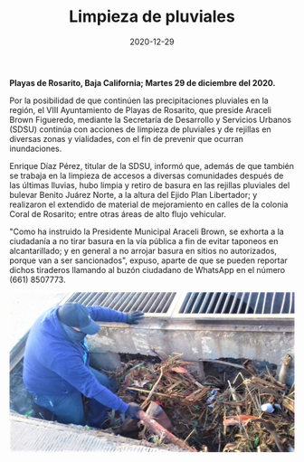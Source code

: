 ﻿---
layout: blog
title:  "Limpieza de pluviales"
date:   2020-12-29
categories: rosarito
permalink: /:categories/:title:output_ext
image: /img/cnr/2020-12-29-limpieza-de-pluviales.jpeg
alt: "Limpieza de pluviales"
autor: 
---


**Playas de Rosarito, Baja California; Martes 29 de diciembre del 2020.**


Por la posibilidad de que continúen las precipitaciones pluviales en la región, el VIII Ayuntamiento de Playas de Rosarito, que preside Araceli Brown Figueredo, mediante la Secretaría de Desarrollo y Servicios Urbanos (SDSU) continúa con acciones de limpieza de pluviales y de rejillas en diversas zonas y vialidades, con el fin de prevenir que ocurran inundaciones.


Enrique Díaz Pérez, titular de la SDSU, informó que, además de que también se trabaja en la limpieza de accesos a diversas comunidades después de las últimas lluvias, hubo limpia y retiro de basura en las rejillas pluviales del bulevar Benito Juárez Norte, a la altura del Ejido Plan Libertador; y realizaron el extendido de material de mejoramiento en calles de la colonia Coral de Rosarito; entre otras áreas de alto flujo vehicular.


"Como ha instruido la Presidente Municipal Araceli Brown, se exhorta a la ciudadanía a no tirar basura en la vía pública a fin de evitar taponeos en alcantarillado; y en general a no arrojar basura en sitios no autorizados, porque van a ser sancionados", expuso, aparte de que se pueden reportar dichos tiraderos llamando al buzón ciudadano de WhatsApp en el número (661) 8507773.

<div id="carouselExampleSlidesOnly" class="carousel slide" data-ride="carousel">
  <div class="carousel-inner">
    <div class="carousel-item active">
       <img class="d-block w-100" src="/img/cnr/2020-12-29-limpieza-de-pluviales.jpeg" loading="lazy"  alt="Limpieza de pluviales">
    </div>
  </div>
</div>